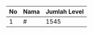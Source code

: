 | No | Nama            | Jumlah Level |
|----|-----------------|--------------|
| 1  | #    |    1545        |

